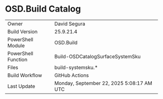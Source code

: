 ﻿# OSD.Build Catalog

| | |
|-|-|
| Owner | David Segura |
| Build Version | 25.9.21.4 |
| PowerShell Module | OSD.Build |
| PowerShell Function | Build-OSDCatalogSurfaceSystemSku |
| Files | build-systemsku.* |
| Build Workflow | GitHub Actions |
| Last Update | Monday, September 22, 2025 5:08:17 AM UTC |
